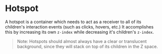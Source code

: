 # Hotspot

A hotspot is a container which needs to act as a receiver to all of its children's interaction events (such as clicks, hovers, etc.) It accomplishes this by increasing its own `z-index` while decreasing it's children's `z-index`.

> Note: Hotspots should almost always have a clear or translucent background, since they will stack on top of its children in the Z space.